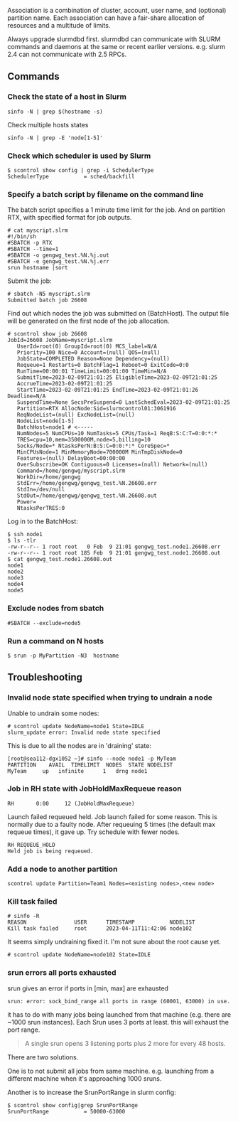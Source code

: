 Association is a combination of cluster, account, user name, and (optional) partition name.
Each association can have a fair-share allocation of resources and a multitude of limits.

Always upgrade slurmdbd first. slurmdbd can communicate with SLURM commands and daemons at the same
or recent earlier versions. e.g. slurm 2.4 can not communicate with 2.5 RPCs.

## Commands

### Check the state of a host in Slurm

```
sinfo -N | grep $(hostname -s)
```

Check multiple hosts states

```
sinfo -N | grep -E 'node[1-5]'
```

### Check which scheduler is used by Slurm

```
$ scontrol show config | grep -i SchedulerType
SchedulerType           = sched/backfill
```

### Specify a batch script by filename on the command line

The batch script specifies a 1 minute time limit for the job. And on partition RTX, with specified format for job outputs.

```
# cat myscript.slrm
#!/bin/sh
#SBATCH -p RTX
#SBATCH --time=1
#SBATCH -o gengwg_test.%N.%j.out
#SBATCH -e gengwg_test.%N.%j.err
srun hostname |sort
```

Submit the job:

```
# sbatch -N5 myscript.slrm
Submitted batch job 26608
```

Find out which nodes the job was submitted on (BatchHost).  The output file will be generated on the first node of the job allocation. 

```
# scontrol show job 26608
JobId=26608 JobName=myscript.slrm
   UserId=root(0) GroupId=root(0) MCS_label=N/A
   Priority=100 Nice=0 Account=(null) QOS=(null)
   JobState=COMPLETED Reason=None Dependency=(null)
   Requeue=1 Restarts=0 BatchFlag=1 Reboot=0 ExitCode=0:0
   RunTime=00:00:01 TimeLimit=00:01:00 TimeMin=N/A
   SubmitTime=2023-02-09T21:01:25 EligibleTime=2023-02-09T21:01:25
   AccrueTime=2023-02-09T21:01:25
   StartTime=2023-02-09T21:01:25 EndTime=2023-02-09T21:01:26 Deadline=N/A
   SuspendTime=None SecsPreSuspend=0 LastSchedEval=2023-02-09T21:01:25
   Partition=RTX AllocNode:Sid=slurmcontrol01:3061916
   ReqNodeList=(null) ExcNodeList=(null)
   NodeList=node[1-5]
   BatchHost=node1 # <-----
   NumNodes=5 NumCPUs=10 NumTasks=5 CPUs/Task=1 ReqB:S:C:T=0:0:*:*
   TRES=cpu=10,mem=3500000M,node=5,billing=10
   Socks/Node=* NtasksPerN:B:S:C=0:0:*:* CoreSpec=*
   MinCPUsNode=1 MinMemoryNode=700000M MinTmpDiskNode=0
   Features=(null) DelayBoot=00:00:00
   OverSubscribe=OK Contiguous=0 Licenses=(null) Network=(null)
   Command=/home/gengwg/myscript.slrm
   WorkDir=/home/gengwg
   StdErr=/home/gengwg/gengwg_test.%N.26608.err
   StdIn=/dev/null
   StdOut=/home/gengwg/gengwg_test.%N.26608.out
   Power=
   NtasksPerTRES:0
```

Log in to the BatchHost:

```
$ ssh node1
$ ls -tlr
-rw-r--r-- 1 root root   0 Feb  9 21:01 gengwg_test.node1.26608.err
-rw-r--r-- 1 root root 185 Feb  9 21:01 gengwg_test.node1.26608.out
$ cat gengwg_test.node1.26608.out
node1
node2
node3
node4
node5
```

### Exclude nodes from sbatch

```
#SBATCH --exclude=node5
```

### Run a command on N hosts

```
$ srun -p MyPartition -N3  hostname
````

## Troubleshooting

### Invalid node state specified when trying to undrain a node

Unable to undrain some nodes:

```
# scontrol update NodeName=node1 State=IDLE
slurm_update error: Invalid node state specified
```

This is due to all the nodes are in 'draining' state:

```
[root@sea112-dgx1052 ~]# sinfo --node node1 -p MyTeam
PARTITION    AVAIL  TIMELIMIT  NODES  STATE NODELIST
MyTeam     up   infinite      1   drng node1
```

### Job in RH state with JobHoldMaxRequeue reason

```
RH       0:00     12 (JobHoldMaxRequeue)
```

Launch failed requeued held. Job launch failed for some reason. This is normally due to a faulty node. After requeuing 5 times (the default max requeue times), it gave up. Try schedule with fewer nodes.

```
RH REQUEUE_HOLD
Held job is being requeued.
```

### Add a node to another partition

```
scontrol update Partition=Team1 Nodes=<existing nodes>,<new node>
```

### Kill task failed 

```
# sinfo -R
REASON               USER      TIMESTAMP           NODELIST
Kill task failed     root      2023-04-11T11:42:06 node102
```

It seems simply undraining fixed it. I'm not sure about the root cause yet.

```
# scontrol update NodeName=node102 State=IDLE
```

### srun errors all ports exhausted

srun gives an error if ports in [min, max] are exhausted

```
srun: error: sock_bind_range all ports in range (60001, 63000) in use.
```

it has to do with many jobs being launched from that machine (e.g. there are ~1000 srun instances). Each Srun uses 3 ports at least. this will exhaust the port range.

> A single srun opens 3 listening ports plus 2 more for every 48 hosts.

There are two solutions.

One is to not submit all jobs from same machine. e.g. launching from a different machine when it's approaching 1000 sruns.

Another is to increase the SrunPortRange in slurm config:

```
$ scontrol show config|grep SrunPortRange
SrunPortRange           = 50000-63000
```
